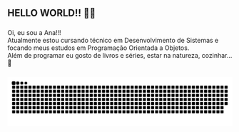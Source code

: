 
<h2 align="left">HELLO WORLD!! 👋👋</h2>

###

<p align="left">Oi, eu sou a Ana!!!<br>Atualmente estou cursando técnico em Desenvolvimento de Sistemas e focando meus estudos em Programação Orientada a Objetos.<br>Além de programar eu gosto de livros e séries, estar na natureza, cozinhar... 🤘</p>

###

 <picture align="center">
  <source media="(prefers-color-scheme: dark)" srcset="https://raw.githubusercontent.com/najumattos/najumattos/output/github-contribution-grid-snake-dark.svg">
  <source media="(prefers-color-scheme: light)" srcset="https://raw.githubusercontent.com/najumattos/najumattos/output/github-contribution-grid-snake-dark.svg">
  <img align="center" alt="github contribution grid snake animation" src="https://raw.githubusercontent.com/mari4souza/mari4souza/output/github-contribution-grid-snake.svg">
</picture>
